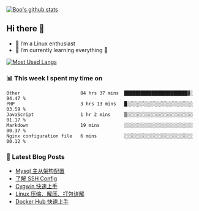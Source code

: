 
[![Boo's github stats](https://github-readme-stats.vercel.app/api?username=0xAiKang)](https://github.com/anuraghazra/github-readme-stats)

## Hi there 👋
* 🔭 I’m a Linux enthusiast
* 🏃️ I’m currently learning everything 🤣

[![Most Used Langs](https://github-readme-stats.vercel.app/api/top-langs/?username=0xAiKang)](https://github.com/anuraghazra/github-readme-stats)

### 📊 This week I spent my time on
<!--START_SECTION:waka-->
```text
Other                      84 hrs 37 mins  ███████████████████████▓░   94.47 % 
PHP                        3 hrs 13 mins   █░░░░░░░░░░░░░░░░░░░░░░░░   03.59 % 
JavaScript                 1 hr 2 mins     ▒░░░░░░░░░░░░░░░░░░░░░░░░   01.17 % 
Markdown                   19 mins         ░░░░░░░░░░░░░░░░░░░░░░░░░   00.37 % 
Nginx configuration file   6 mins          ░░░░░░░░░░░░░░░░░░░░░░░░░   00.12 % 
```
<!--END_SECTION:waka-->

### 📕 Latest Blog Posts
<!-- BLOG-POST-LIST:START -->
- [Mysql 主从架构配置](https://www.0x2beace.com/mysql-master-slave-architecture-configuration/)
- [了解 SSH Config](https://www.0x2beace.com/understand-ssh-config/)
- [Cygwin 快速上手](https://www.0x2beace.com/cygwin-quick-start/)
- [Linux 压缩、解压、打包详解](https://www.0x2beace.com/detailed-explanation-of-linux-compression-decompression-and-packaging/)
- [Docker Hub 快速上手](https://www.0x2beace.com/docker-hub-quick-start/)
<!-- BLOG-POST-LIST:END -->

